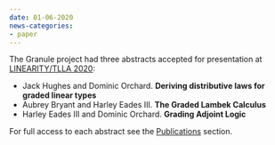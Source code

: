 ```yaml
---
date: 01-06-2020
news-categories:
- paper
---
```


The Granule project had three abstracts accepted for presentation at [LINEARITY/TLLA 2020](https://lipn.univ-paris13.fr/LinearityTLLA2020/):

- Jack Hughes and Dominic Orchard. __Deriving distributive laws for graded linear types__
- Aubrey Bryant and Harley Eades III. __The Graded Lambek Calculus__
- Harley Eades III and Dominic Orchard. __Grading Adjoint Logic__

For full access to each abstract see the [Publications](/research.html) section. 
